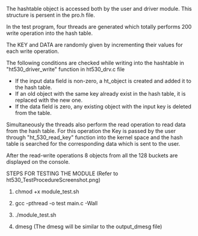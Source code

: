 The hashtable object is accessed both by the user and driver module. This structure is persent in the pro.h file.

In the test program, four threads are generated which totally performs 200 write operation into the hash table. 

The KEY and DATA are randomly given by incrementing their values for each write operation.

The following conditions are checked while writing into the hashtable in "ht530_driver_write" function in ht530_drv.c file
- If the input data field is non-zero, a ht_object is created and added it to the hash table. 
- If an old object with the same key already exist in the hash table, it is replaced with the new one. 
- If the data field is zero, any existing object with the input key is deleted from the table.

Simultaneously the threads also perform the read operation to read data from the hash table.
For this operation the Key is passed by the user through "ht_530_read_key" function into the kernel space and the hash table is
searched for the corresponding data which is sent to the user. 

After the read-write operations 8 objects from all the 128 buckets are displayed on the console. 


STEPS FOR TESTING THE MODULE (Refer to ht530_TestProcedureScreenshot.png)

1) chmod +x module_test.sh

2) gcc -pthread -o test main.c -Wall

3) ./module_test.sh

4) dmesg (The dmesg will be similar to the output_dmesg file)

